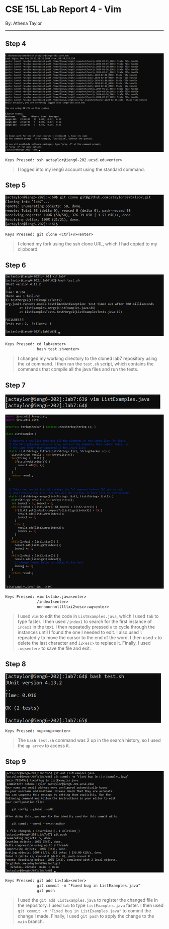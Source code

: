 # CSE 15L Lab Report 4 - Vim
By: Athena Taylor

***

## Step 4

![Image](lab7-step4.png)

```
Keys Pressed: ssh actaylor@ieng6-202.ucsd.edu<enter>
```

> I logged into my ieng6 account using the standard command.


## Step 5

![Image](lab7-step5.png)

```
Keys Pressed: git clone <Ctrl+v><enter>
```

> I cloned my fork using the ssh clone URL, which I had copied to my clipboard.

## Step 6

![Image](lab7-step6.png)

```
Keys Pressed: cd lab<enter>
              bash test.sh<enter>
```

> I changed my working directory to the cloned lab7 repository using the `cd` command. I then ran the `test.sh` script, which contains the commands that compile all the java files and run the tests.


## Step 7

![Image](lab7-step7-1.png)

![Image](lab7-step7-2.png)

```
Keys Pressed: vim L<tab>.java<enter>
              /index1<enter>
              nnnnnnnnnlllllxi2<esc>:wq<enter>
```

> I used `vim` to edit the code in `ListExamples.java`, which I used `tab` to type faster. I then used `/index1` to search for the first instance of `index1` in the text. I then repeatedly pressed `n` to cycle through
> the instances until I found the one I needed to edit. I also used `l` repeatedly to move the cursor to the end of the word. I then used `x` to delete the last character and `i2<esc>` to replace it. Finally, I used
> `:wq<enter>` to save the file and exit.

## Step 8

![Image](lab7-step8.png)

```
Keys Pressed: <up><up><enter>
```

> The `bash test.sh` command was 2 up in the search history, so I used the `up arrow` to access it.

## Step 9

![Image](lab7-step9.png)

```
Keys Pressed: git add Li<tab><enter>
              git commit -m "Fixed bug in ListExamples.java"
              git push
```

> I used the `git add ListExamples.java` to register the changed file in the repository. I used `tab` to type `ListExamples.java` faster. I then used `git commit -m "Fixed bug in ListExamples.java"`
> to commit the change I made. Finally, I used `git push` to apply the change to the `main` branch.
